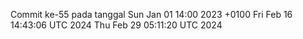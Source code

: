 Commit ke-55 pada tanggal Sun Jan 01 14:00 2023 +0100
Fri Feb 16 14:43:06 UTC 2024
Thu Feb 29 05:11:20 UTC 2024
